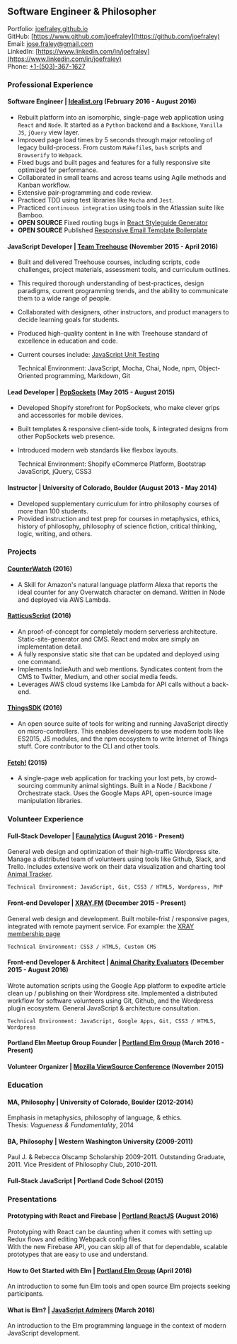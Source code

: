 ## Software Engineer & Philosopher  
Portfolio: [joefraley.github.io](https://joefraley.github.io)  
GitHub: [https://www.github.com/joefraley](https://github.com/joefraley)  
Email: [jose.fraley@gmail.com](mailto:jose.fraley@gmail.com)  
LinkedIn: [https://www.linkedin.com/in/joefraley](https://www.linkedin.com/in/joefraley)  
Phone: [+1-(503)-367-1627](tel:+1-503-367-1627)  

### Professional Experience  
#### Software Engineer |  [Idealist.org](http://www.idealist.org) (February 2016 - August 2016)
+ Rebuilt platform into an isomorphic, single-page web application using `React` and `Node`. It started as a `Python` backend and a `Backbone`, `Vanilla JS`, `jQuery` view layer.  
+ Improved page load times by 5 seconds through major retooling of legacy build-process. From custom `Makefile`s, `bash` scripts and `Browserify` to `Webpack`.  
+ Fixed bugs and built pages and features for a fully responsive site optimized for performance.  
+ Collaborated in small teams and across teams using Agile methods and Kanban workflow.  
+ Extensive pair-programming and code review.  
+ Practiced TDD using test libraries like `Mocha` and `Jest`.  
+ Practiced `continuous integration` using tools in the Atlassian suite like Bamboo.  
+ **OPEN SOURCE** Fixed routing bugs in [React Styleguide Generator](https://github.com/pocotan001/react-styleguide-generator)  
+ **OPEN SOURCE** Published [Responsive Email Template Boilerplate](https://github.com/joefraley/responsive-email-template-boilerplate)  

#### JavaScript Developer | [Team Treehouse](https://www.teamtreehouse.com/) (November 2015 - April 2016)  
+ Built and delivered Treehouse courses, including scripts, code challenges, project materials, assessment tools, and curriculum outlines.  
+ This required thorough understanding of best-practices, design paradigms, current programming trends, and the ability to communicate them to a wide range of people.  
+ Collaborated with designers, other instructors, and product managers to decide learning goals for students.  
+ Produced high-quality content in line with Treehouse standard of excellence in education and code.  
+ Current courses include: [JavaScript Unit Testing](https://teamtreehouse.com/library/javascript-unit-testing)  

    Technical Environment: JavaScript, Mocha, Chai, Node, npm, Object-Oriented programming, Markdown, Git

#### Lead Developer | [PopSockets](https://www.popsockets.com) (May 2015 - August 2015)  
+ Developed Shopify storefront for PopSockets, who make clever grips and accessories for mobile devices.  
+ Built templates & responsive client-side tools, & integrated designs from other PopSockets web presence. 
+ Introduced modern web standards like flexbox layouts.  

    Technical Environment: Shopify eCommerce Platform, Bootstrap JavaScript, jQuery, CSS3

#### Instructor | University of Colorado, Boulder (August 2013 - May 2014)  
+ Developed supplementary curriculum for intro philosophy courses of more than 100 students.  
+ Provided instruction and test prep for courses in metaphysics, ethics, history of philosophy, philosophy of science fiction, critical thinking, logic, writing, and others.

### Projects  
#### [CounterWatch](http://www.alexaskillstore.com/other/watchcounter/39162) (2016)
+ A Skill for Amazon's natural language platform Alexa that reports the ideal counter for any Overwatch character on demand. Written in Node and deployed via AWS Lambda.

#### [RatticusScript](https://www.ratticusscript.com) (2016)
+ An proof-of-concept for completely modern serverless architecture. Static-site-generator and CMS. React and mobx are simply an implementation detail.  
+ A fully responsive static site that can be updated and deployed using one command.  
+ Implements IndieAuth and web mentions. Syndicates content from the CMS to Twitter, Medium, and other social media feeds.  
+ Leverages AWS cloud systems like Lambda for API calls without a back-end.

#### [ThingsSDK](https://github.com/thingsSDK/thingssdk-cli) (2016)
+ An open source suite of tools for writing and running JavaScript directly on micro-controllers. This enables developers to use modern tools like ES2015, JS modules, and the npm ecosystem to write Internet of Things stuff. Core contributor to the CLI and other tools.

#### [Fetch!](http://www.fetch.love) (2015)
+ A single-page web application for tracking your lost pets, by crowd-sourcing community animal sightings. Built in a Node / Backbone / Orchestrate stack. Uses the Google Maps API, open-source image manipulation libraries.  

### Volunteer Experience  
#### Full-Stack Developer | [Faunalytics](https://faunalytics.org/) (August 2016 - Present)  
General web design and optimization of their high-traffic Wordpress site. Manage a distributed team of volunteers using tools like Github, Slack, and Trello. Includes extensive work on their data visualization and charting tool [Animal Tracker](https://faunalytics.org/animaltracker/).

    Technical Environment: JavaScript, Git, CSS3 / HTML5, Wordpress, PHP

#### Front-end Developer | [**XRAY.FM**](https://www.xray.fm) (December 2015 - Present)  
General web design and development. Built mobile-frist / responsive pages, integrated with remote payment service.   For example: the [XRAY membership page](http://xray.fm/membership)  

    Technical Environment: CSS3 / HTML5, Custom CMS

#### Front-end Developer & Architect | [Animal Charity Evaluators](https://www.animalcharityevaluators.org/) (December 2015 - August 2016)  
Wrote automation scripts using the Google App platform to expedite article clean up / publishing on their Wordpress site. Implemented a distributed workflow for software volunteers using Git, Github, and the Wordpress plugin ecosystem. General JavaScript & architecture consultation.  

    Technical Environment: JavaScript, Google Apps, Git, CSS3 / HTML5, Wordpress

#### Portland Elm Meetup Group Founder | [Portland Elm Group](https://www.meetup.com/portlandelm/) (March 2016 - Present)  

#### Volunteer Organizer | [Mozilla ViewSource Conference](https://viewsourceconf.org/) (November 2015)  

### Education   
#### MA, Philosophy | University of Colorado, Boulder (2012-2014)    
Emphasis in metaphysics, philosophy of language, & ethics.  
Thesis: *Vagueness & Fundamentality*, 2014  

#### BA, Philosophy | Western Washington University (2009-2011)    
Paul J. & Rebecca Olscamp Scholarship 2009-2011. Outstanding Graduate, 2011.  Vice President of Philosophy Club, 2010-2011.  

#### Full-Stack JavaScript | Portland Code School (2015)    

### Presentations  
#### Prototyping with React and Firebase | [Portland ReactJS](http://www.meetup.com/Portland-ReactJS/events/233069449/) (August 2016)  
Prototyping with React can be daunting when it comes with setting up Redux flows and editing Webpack config files.  
With the new Firebase API, you can skip all of that for dependable, scalable prototypes that are easy to use and understand.

#### How to Get Started with Elm | [Portland Elm Group](https://www.meetup.com/portlandelm/events/228818726/) (April 2016)  
An introduction to some fun Elm tools and open source Elm projects seeking participants.  

#### What is Elm? | [JavaScript Admirers](https://www.meetup.com/Portland-JavaScript-Admirers/photos/26839880/) (March 2016)  
An introduction to the Elm programming language in the context of modern JavaScript development.  
